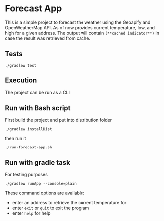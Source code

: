 # Forecast App

This is a simple project to forecast the weather using the Geoapify and OpenWeatherMap API.
As of now provides current temperature, low, and high for a given address.
The output will contain ```(**cached indicator**)``` in case the result was retrieved from cache.

## Tests

```
./gradlew test
```

## Execution

The project can be run as a CLI

## Run with Bash script
First build the project and put into distribution folder

```./gradlew installDist```

then run it

```./run-forecast-app.sh```


## Run with gradle task

For testing purposes
```
./gradlew runApp --console=plain
```

These command options are available:
- enter an address to retrieve the current temperature for
- enter ```exit``` or ```quit``` to exit the program
- enter ```help``` for help